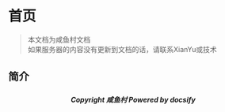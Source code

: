 # 首页
> 本文档为咸鱼村文档  
> 如果服务器的内容没有更新到文档的话，请联系XianYu或技术

## 简介
###
###
###
###
###
###
###
###
###
###
###
###
###
###
##### <center> Copyright 咸鱼村 Powered by docsify